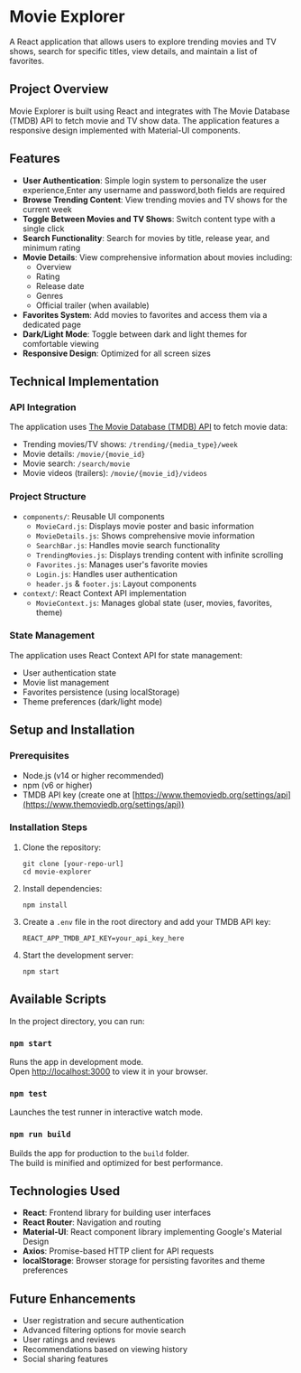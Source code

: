 # Movie Explorer

A React application that allows users to explore trending movies and TV shows, search for specific titles, view details, and maintain a list of favorites.

## Project Overview

Movie Explorer is built using React and integrates with The Movie Database (TMDB) API to fetch movie and TV show data. The application features a responsive design implemented with Material-UI components.

## Features

- **User Authentication**: Simple login system to personalize the user experience,Enter any username and password,both fields are required
- **Browse Trending Content**: View trending movies and TV shows for the current week
- **Toggle Between Movies and TV Shows**: Switch content type with a single click
- **Search Functionality**: Search for movies by title, release year, and minimum rating
- **Movie Details**: View comprehensive information about movies including:
  - Overview
  - Rating
  - Release date
  - Genres
  - Official trailer (when available)
- **Favorites System**: Add movies to favorites and access them via a dedicated page
- **Dark/Light Mode**: Toggle between dark and light themes for comfortable viewing
- **Responsive Design**: Optimized for all screen sizes

## Technical Implementation

### API Integration

The application uses [The Movie Database (TMDB) API](https://www.themoviedb.org/documentation/api) to fetch movie data:

- Trending movies/TV shows: `/trending/{media_type}/week`
- Movie details: `/movie/{movie_id}`
- Movie search: `/search/movie`
- Movie videos (trailers): `/movie/{movie_id}/videos`

### Project Structure

- `components/`: Reusable UI components
  - `MovieCard.js`: Displays movie poster and basic information
  - `MovieDetails.js`: Shows comprehensive movie information
  - `SearchBar.js`: Handles movie search functionality
  - `TrendingMovies.js`: Displays trending content with infinite scrolling
  - `Favorites.js`: Manages user's favorite movies
  - `Login.js`: Handles user authentication
  - `header.js` & `footer.js`: Layout components
- `context/`: React Context API implementation
  - `MovieContext.js`: Manages global state (user, movies, favorites, theme)

### State Management

The application uses React Context API for state management:
- User authentication state
- Movie list management
- Favorites persistence (using localStorage)
- Theme preferences (dark/light mode)

## Setup and Installation

### Prerequisites

- Node.js (v14 or higher recommended)
- npm (v6 or higher)
- TMDB API key (create one at [https://www.themoviedb.org/settings/api](https://www.themoviedb.org/settings/api))

### Installation Steps

1. Clone the repository:
   ```
   git clone [your-repo-url]
   cd movie-explorer
   ```

2. Install dependencies:
   ```
   npm install
   ```

3. Create a `.env` file in the root directory and add your TMDB API key:
   ```
   REACT_APP_TMDB_API_KEY=your_api_key_here
   ```

4. Start the development server:
   ```
   npm start
   ```

## Available Scripts

In the project directory, you can run:

### `npm start`

Runs the app in development mode.\
Open [http://localhost:3000](http://localhost:3000) to view it in your browser.

### `npm test`

Launches the test runner in interactive watch mode.

### `npm run build`

Builds the app for production to the `build` folder.\
The build is minified and optimized for best performance.

## Technologies Used

- **React**: Frontend library for building user interfaces
- **React Router**: Navigation and routing
- **Material-UI**: React component library implementing Google's Material Design
- **Axios**: Promise-based HTTP client for API requests
- **localStorage**: Browser storage for persisting favorites and theme preferences

## Future Enhancements

- User registration and secure authentication
- Advanced filtering options for movie search
- User ratings and reviews
- Recommendations based on viewing history
- Social sharing features
